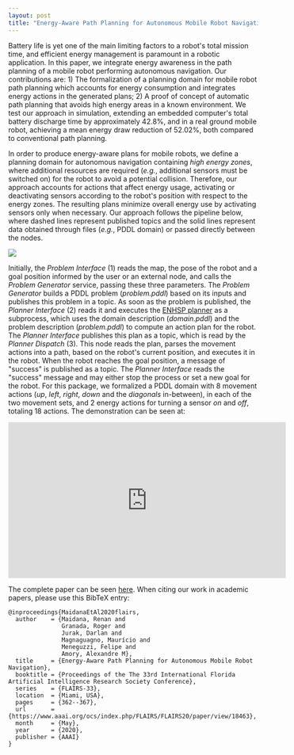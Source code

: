 ```yaml
---
layout: post
title: "Energy-Aware Path Planning for Autonomous Mobile Robot Navigation"
---
```


Battery life is yet one of the main limiting factors to a robot's total mission time, and efficient energy management is paramount in a robotic application. In this paper, we integrate energy awareness in the path planning of a mobile robot performing autonomous navigation. Our contributions are: 1) The formalization of a planning domain for mobile robot path planning which accounts for energy consumption and integrates energy actions in the generated plans; 2) A proof of concept of automatic path planning that avoids high energy areas in a known environment. We test our approach in simulation, extending an embedded computer's total battery discharge time by approximately 42.8%, and in a real ground mobile robot, achieving a mean energy draw reduction of 52.02%, both compared to conventional path planning.


In order to produce energy-aware plans for mobile robots, we define a planning domain for autonomous navigation containing *high energy zones*, where additional resources are required (*e.g.*, additional sensors must be switched on) for the robot to avoid a potential collision. Therefore, our approach accounts for actions that affect energy usage, activating or deactivating sensors according to the robot's position with respect to the energy zones. The resulting plans minimize overall energy use by activating sensors only when necessary. Our approach follows the pipeline below, where dashed lines represent published topics and the solid lines represent data obtained through files (*e.g.*, PDDL domain) or passed directly between the nodes.

<img src="https://raw.githubusercontent.com/rogergranada/rogergranada.github.io/master/images/pipeline_eapp.svg"/>

Initially, the *Problem Interface* (1) reads the map, the pose of the robot and a goal position informed by the user or an external node, and calls the *Problem Generator* service, passing these three parameters. The *Problem Generator* builds a PDDL problem (*problem.pddl*) based on its inputs and publishes this problem in a topic. As soon as the problem is published, the *Planner Interface* (2) reads it and executes the [ENHSP planner](https://gitlab.com/enricos83/ENHSP-Public) as a subprocess, which uses the domain description (*domain.pddl*) and the problem description (*problem.pddl*) to compute an action plan for the robot. The *Planner Interface* publishes this plan as a topic, which is read by the *Planner Dispatch* (3). This node reads the plan, parses the movement actions into a path, based on the robot's current position, and executes it in the robot. When the robot reaches the goal position, a message of "success" is published as a topic. The *Planner Interface* reads the "success" message and may either stop the process or set a new goal for the robot. For this package, we formalized a PDDL domain with 8 movement actions (*up*, *left*, *right*, *down* and the *diagonals* in-between), in each of the two movement sets, and 2 energy actions for turning a sensor *on* and *off*, totaling 18 actions. The demonstration can be seen at: 

<iframe width="560" height="315" src="https://www.youtube.com/embed/t-r0XOmi9AI" frameborder="0" allow="accelerometer; autoplay; encrypted-media; gyroscope; picture-in-picture" allowfullscreen></iframe>

The complete paper can be seen [here](https://www.aaai.org/ocs/index.php/FLAIRS/FLAIRS20/paper/view/18463). When citing our work in academic papers, please use this BibTeX entry:

```
@inproceedings{MaidanaEtAl2020flairs,
  author    = {Maidana, Renan and 
               Granada, Roger and
               Jurak, Darlan and 
               Magnaguagno, Maurício and
               Meneguzzi, Felipe and 
               Amory, Alexandre M},
  title     = {Energy-Aware Path Planning for Autonomous Mobile Robot Navigation},
  booktitle = {Proceedings of the The 33rd International Florida Artificial Intelligence Research Society Conference},
  series    = {FLAIRS-33},
  location  = {Miami, USA},
  pages     = {362--367},
  url       = {https://www.aaai.org/ocs/index.php/FLAIRS/FLAIRS20/paper/view/18463},
  month     = {May},
  year      = {2020},
  publisher = {AAAI}
}
```


